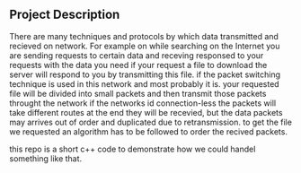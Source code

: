 ## Project Description

There are many techniques and protocols by which data transmitted and recieved on network.
For example on while searching on the Internet you are sending requests to certain data and receving responsed to your requests with the data you need if your request a file to download the server will respond to you by transmitting this file.
if the packet switching technique is used in this network and most probably it is. your requested file will be divided into small packets and then transmit those packets throught the network if the networks id connection-less the packets will take different routes at the end they will be recevied, but the data packets may arrives out of order and duplicated due to retransmission.
to get the file we requested an algorithm has to be followed to order the recived packets.

this repo is a short c++ code to demonstrate how we could handel something like that.




